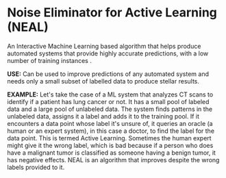 # Noise Eliminator for Active Learning (NEAL)
An Interactive Machine Learning based algorithm that helps produce automated systems that provide highly accurate predictions, with a low number of training instances .

**USE:** Can be used to improve predictions of any automated system and needs only a small subset of labelled data to produce stellar results.

**EXAMPLE:** Let's take the case of a ML system that analyzes CT scans to identify if a patient has lung cancer or not. It has a small pool of labeled data and a large pool of unlabeled data. The system finds patterns in the unlabeled data, assigns it a label and adds it to the training pool. If it encounters a data point whose label it's unsure of, it queries an oracle (a human or an expert system), in this case a doctor, to find the label for the data point. This is termed Active Learning.
  Sometimes the human expert might give it the wrong label, which is bad because if a person who does have a malignant tumor is classified as someone having a benign tumor, it has negative effects. NEAL is an algorithm that improves despite the wrong labels provided to it. 

